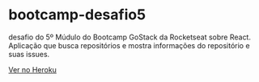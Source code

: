 # bootcamp-desafio5
  desafio do 5º Múdulo do Bootcamp GoStack da Rocketseat sobre React. Aplicação que busca repositórios e mostra informações do repositório e suas issues.
  
[Ver no Heroku](https://bootcamp-desafio5.herokuapp.com)
